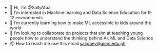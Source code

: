 - 👋 Hi, I’m @SallyAfua
- 👀 I’m interested in Machine learning and Data Science Education for K-12 environments
- 🌱 I’m currently learning how to make ML accessible to kids around the world
- 💞️ I’m looking to collaborate on projects that aim at teaching young people how to understand the thinking behind AI, ML and Data Science
- 📫 How to reach me use this email salomey@aims.edu.gh

<!---
SallyAfua/SallyAfua is a ✨ special ✨ repository because its `README.md` (this file) appears on your GitHub profile.
You can click the Preview link to take a look at your changes.
--->
